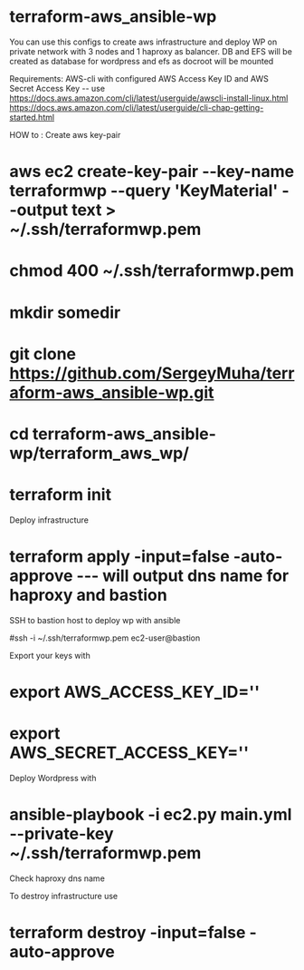 # terraform-aws_ansible-wp
You can use this configs to create aws infrastructure and deploy WP on private network with 3 nodes and 1 haproxy as balancer. DB and EFS will be created as database for wordpress and efs as docroot will be mounted

Requirements:
AWS-cli with configured AWS Access Key ID and AWS Secret Access Key -- use https://docs.aws.amazon.com/cli/latest/userguide/awscli-install-linux.html 
https://docs.aws.amazon.com/cli/latest/userguide/cli-chap-getting-started.html

HOW to :
Create aws key-pair

# aws ec2 create-key-pair --key-name terraformwp --query 'KeyMaterial' --output text > ~/.ssh/terraformwp.pem

# chmod 400 ~/.ssh/terraformwp.pem

# mkdir somedir

# git clone https://github.com/SergeyMuha/terraform-aws_ansible-wp.git

# cd terraform-aws_ansible-wp/terraform_aws_wp/

# terraform init

Deploy infrastructure 

# terraform apply -input=false -auto-approve   --- will output dns name for haproxy and bastion

SSH to bastion host to deploy wp with ansible

#ssh -i ~/.ssh/terraformwp.pem ec2-user@bastion

Export your keys with

# export AWS_ACCESS_KEY_ID=''
# export AWS_SECRET_ACCESS_KEY=''

Deploy Wordpress with

# ansible-playbook -i ec2.py main.yml --private-key ~/.ssh/terraformwp.pem

Check  haproxy dns name

To destroy infrastructure use 

# terraform destroy -input=false -auto-approve

